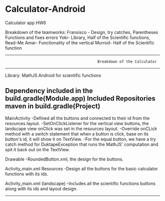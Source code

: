 # Calculator-Android
Calculator app HW6


Breakdown of the teamworks:
Fransisco - Design, try catches, Parentheses Functions and fixes errors
Yoki- Library, Half of the Scientific functions, Read-Me
Amar- Functionality of the vertical
Murrod- Half of the Scientific function

------------------------------------------------------------------------------------------------------------------------------
                                              Breakdown of the Calculator 
------------------------------------------------------------------------------------------------------------------------------

Library: MathJS Android for scientific functions

Dependency included in the build.gradle(Module.app)
Included Repositories maven in build.gradle(Project)
-----------------------------------------------------

MainActivity
-Defined all the buttons and connected to their id from the resources layout.
-SetOnClickListener for the vertical view buttons, the landscape view onClick was set in the resources layout.
-Override onCLick method with a switch statement that when a button is click, base on its button's id, it will show it on TextView.
-For the equal button, we have a try catch method for DuktapeException that runs the MathJS' computation and spit it back out on the TextView.

Drawable
-RoundedButton.xml, the design for the buttons.

Activity_main.xml Resources
-Design all the buttons for the basic calculator functions with its ids.

Activity_main.xml (landscape)
-Includes all the scientific functions buttons along with its ids and layout design.

-------------------------------------------------------------------------------------------
